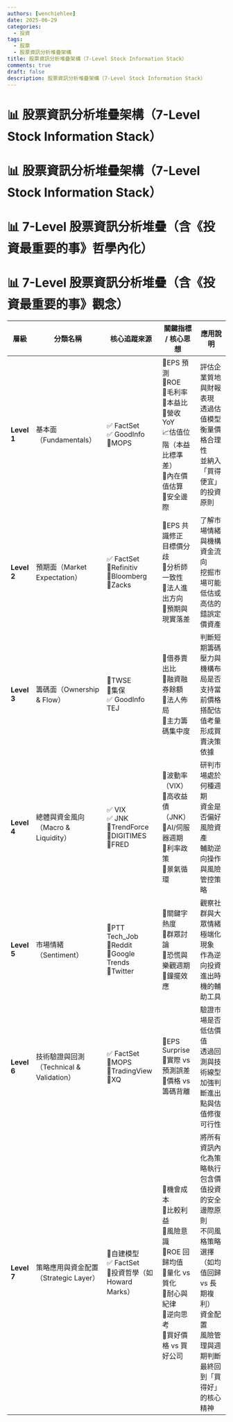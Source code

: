```yaml
---
authors: [wenchiehlee]
date: 2025-06-29
categories:
  - 投資
tags:
  - 股票
  - 股票資訊分析堆疊架構
title: 股票資訊分析堆疊架構（7-Level Stock Information Stack）
comments: true
draft: false
description: 股票資訊分析堆疊架構（7-Level Stock Information Stack）
---
```


# 📊 股票資訊分析堆疊架構（7-Level Stock Information Stack）



# 📊 股票資訊分析堆疊架構（7-Level Stock Information Stack）

# 📊 7-Level 股票資訊分析堆疊（含《投資最重要的事》哲學內化）

# 📊 7-Level 股票資訊分析堆疊（含《投資最重要的事》觀念）

| 層級 | 分類名稱 | 核心追蹤來源 | 關鍵指標 / 核心思想 | 應用說明 |
|------|----------|--------------|----------------------|----------|
| **Level 1** | 基本面（Fundamentals） | ✅ FactSet<br>✅ GoodInfo<br>🔸MOPS | 📌EPS 預測<br>📌ROE<br>📌毛利率<br>📌本益比<br>📌營收 YoY<br>📈估值位階（本益比標準差）<br>🧮內在價值估算<br>📌安全邊際 | 評估企業質地與財報表現<br>透過估值模型衡量價格合理性<br>並納入「買得便宜」的投資原則 |
| **Level 2** | 預期面（Market Expectation） | ✅ FactSet<br>🔸Refinitiv<br>🔸Bloomberg<br>🔸Zacks | 📌EPS 共識修正<br>目標價分歧<br>📌分析師一致性<br>📌法人進出方向<br>📌預期與現實落差 | 了解市場情緒與機構資金流向<br>挖掘市場可能低估或高估的錯誤定價資產 |
| **Level 3** | 籌碼面（Ownership & Flow） | 🔸TWSE<br>🔸集保<br>✅ GoodInfo<br>TEJ | 📌借券賣出比<br>📌融資融券餘額<br>📌法人佈局<br>📌主力籌碼集中度 | 判斷短期籌碼壓力與機構布局是否支持當前價格<br>搭配估值考量形成買賣決策依據 |
| **Level 4** | 總體與資金風向（Macro & Liquidity） | ✅ VIX<br>✅ JNK<br>🔸TrendForce<br>🔸DIGITIMES<br>🔸FRED | 📌波動率（VIX）<br>📌高收益債（JNK）<br>📌AI/伺服器週期<br>📌利率政策<br>📌景氣循環 | 研判市場處於何種週期<br>資金是否偏好風險資產<br>輔助逆向操作與風險管控策略 |
| **Level 5** | 市場情緒（Sentiment） | 🔸PTT Tech_Job<br>🔸Reddit<br>🔸Google Trends<br>🔸Twitter | 📌關鍵字熱度<br>📌群眾討論<br>📌恐慌與樂觀週期<br>📌鐘擺效應 | 觀察社群與大眾情緒極端化現象<br>作為逆向投資進出時機的輔助工具 |
| **Level 6** | 技術驗證與回測（Technical & Validation） | ✅ FactSet<br>🔸MOPS<br>🔸TradingView<br>🔸XQ | 📌EPS Surprise<br>📌實際 vs 預測誤差<br>📌價格 vs 籌碼背離 | 驗證市場是否低估價值<br>透過回測與技術線型加強判斷進出點與估值修復可行性 |
| **Level 7** | 策略應用與資金配置（Strategic Layer） | 🔸自建模型<br>✅ FactSet<br>🔸投資哲學（如 Howard Marks） | 📌機會成本<br>📌比較利益<br>📌風險意識<br>📌ROE 回歸均值<br>📌量化 vs 質化<br>📌耐心與紀律<br>📌逆向思考<br>📌買好價格 vs 買好公司 | 將所有資訊內化為策略執行<br>包含價值投資的安全邊際原則<br>不同風格策略選擇（如均值回歸 vs 長期複利）<br>資金配置<br>風險管理與週期判斷<br>最終回到「買得好」的核心精神 |

